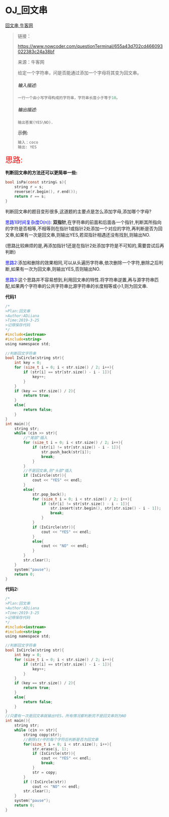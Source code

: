 # OJ_回文串

[回文串 牛客网](https://www.nowcoder.com/questionTerminal/655a43d702cd466093022383c24a38bf)

>链接：
>
>https://www.nowcoder.com/questionTerminal/655a43d702cd466093022383c24a38bf
>
>来源：牛客网
>
>给定一个字符串，问是否能通过添加一个字母将其变为回文串。
>
>##### **输入描述:**
>
>```C
>一行一个由小写字母构成的字符串，字符串长度小于等于10。
>```
>
>##### **输出描述:**
>
>```C
>输出答案(YES\NO).
>```
>
>**示例:**
>
>```C
>输入：coco
>输出: YES
>```

<font size = 5 color = red>思路:</font>

**判断回文串的方法还可以更简单一些:**

~~~C
bool isPa(const string& s){
    string r = s;
    reverse(r.begin(), r.end());
    return r == s;
}
~~~



判断回文串的题目变形很多,这道题的主要点是怎么添加字母,添加哪个字母?

<font color = blue >思路1(时间复杂度O(n)): </font>**双指针**,在字符串的前面和后面各一个指针,判断其所指向的字符是否相等,不相等则在指针1或指针2处添加一个对应的字符,再判断是否为回文串,如果有一次是回文串,则输出YES,若双指针相遇还没有找到,则输出NO.

(思路比较麻烦的是,再添加指针1还是在指针2处添加字符是不可知的,需要尝试后再判断)

<font color = blue>思路2:</font>添加和删除的效果相同,可以从头遍历字符串,依次删除一个字符,删除之后判断,如果有一次为回文串,则输出YES,否则输出NO.

<font color = blue>思路3:</font>这个思路并不容易想到,利用回文串的特性.将字符串逆置,再与源字符串匹配,如果两个字符串的公共字符串比源字符串的长度相等或小1,则为回文串.

**代码1**

~~~C
/*
>Plan:回文串
>Author:ADiiana
>Time:2019-3-25
>记得保存代码
*/
#include<iostream>
#include<string>
using namespace std;
 
//判断回文字符串
bool IsCircle(string str){
    int key = 0;
    for (size_t i = 0; i < str.size() / 2; i++){
        if (str[i] == str[str.size() - i - 1]){
            key++;
        }
    }
    if (key == str.size() / 2){
        return true;
    }
    else{
        return false;
    }
}
int main(){
    string str;
    while (cin >> str){
        //"尾部"插入
        for (size_t i = 0; i < str.size() / 2; i++){
            if (str[i] != str[str.size() - i - 1]){
                str.push_back(str[i]);
                break;
            }
        }
  		//不是回文串,则"头部"插入
        if (IsCircle(str)){
            cout << "YES" << endl;
        }
        else{
            str.pop_back();
            for (size_t i = 0; i < str.size() / 2; i++){
                if (str[i] != str[str.size() - i - 1]){
                    str.insert(str.begin(), str[str.size() - i - 1]);
                    break;
                }
            }
            if (IsCircle(str)){
                cout << "YES" << endl;
            }
            else{
                cout << "NO" << endl;
            }
        }
        str.clear();
    }
    system("pause");
    return 0;
}

~~~

**代码2:**

~~~C
/*
>Plan:回文串
>Author:ADiiana
>Time:2019-3-25
>记得保存代码
*/
#include<iostream>
#include<string>
using namespace std;

//判断回文字符串
bool IsCircle(string str){
	int key = 0;
	for (size_t i = 0; i < str.size() / 2; i++){
		if (str[i] == str[str.size() - i - 1]){
			key++;
		}
	}
	if (key == str.size() / 2){
		return true;
	}
	else{
		return false;
	}
}
//只要有一次是回文串就输出YES，所有情况都判断完不是回文串则为NO
int main(){
	string str;
	while (cin >> str){
        string copy(str);
        //删除str中的每个字符后判断是否为回文串
		for(size_t i = 0; i < str.size(); i++){
            str.erase(i, 1);
            if (IsCircle(str)){
				cout << "YES" << endl;
                break;
			}
            str = copy;
        }
        if (!IsCircle(str))
			cout << "NO" << endl;
        str.clear();
    }
	system("pause");
	return 0;
}

~~~

